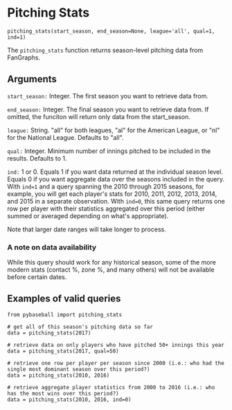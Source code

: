 # Pitching Stats

`pitching_stats(start_season, end_season=None, league='all', qual=1, ind=1)`

The `pitching_stats` function returns season-level pitching data from FanGraphs.

## Arguments
`start_season:` Integer. The first season you want to retrieve data from. 

`end_season:` Integer. The final season you want to retrieve data from. If omitted, the funciton will return only data from the start_season.

`league:` String. "all" for both leagues, "al" for the American League, or "nl" for the National League. Defaults to "all".

`qual:` Integer. Minimum number of innings pitched to be included in the results. Defaults to 1. 

`ind:` 1 or 0. Equals 1 if you want data returned at the individual season level. Equals 0 if you want aggregate data over the seasons included in the query. With `ind=1` and a query spanning the 2010 through 2015 seasons, for example, you will get each player's stats for 2010, 2011, 2012, 2013, 2014, and 2015 in a separate observation. With `ind=0`, this same query returns one row per player with their statistics aggregated over this period (either summed or averaged depending on what's appropriate).

Note that larger date ranges will take longer to process.

### A note on data availability 
While this query should work for any historical season, some of the more modern stats (contact %, zone %, and many others) will not be available before certain dates. 

## Examples of valid queries

~~~~
from pybaseball import pitching_stats

# get all of this season's pitching data so far
data = pitching_stats(2017)

# retrieve data on only players who have pitched 50+ innings this year
data = pitching_stats(2017, qual=50)

# retrieve one row per player per season since 2000 (i.e.: who had the single most dominant season over this period?)
data = pitching_stats(2010, 2016)

# retrieve aggregate player statistics from 2000 to 2016 (i.e.: who has the most wins over this period?)
data = pitching_stats(2010, 2016, ind=0)


~~~~
